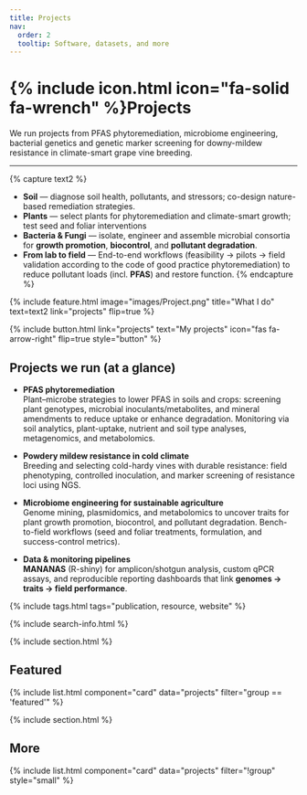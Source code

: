 ```yaml
---
title: Projects
nav:
  order: 2
  tooltip: Software, datasets, and more
---
```


# {% include icon.html icon="fa-solid fa-wrench" %}Projects

We run projects from  PFAS phytoremediation, microbiome engineering, bacterial genetics and genetic marker screening for downy-mildew resistance in climate-smart grape vine breeding.

---
{% capture text2 %}
- **Soil** — diagnose soil health, pollutants, and stressors; co-design nature-based remediation strategies.
- **Plants** — select plants for phytoremediation and climate-smart growth; test seed and foliar interventions
- **Bacteria & Fungi** — isolate, engineer and assemble microbial consortia for **growth promotion**, **biocontrol**, and **pollutant degradation**.
- **From lab to field** — End-to-end workflows (feasibility → pilots → field validation according to the code of good practice phytoremediation) to reduce pollutant loads (incl. **PFAS**) and restore function.
{% endcapture %}

{% 
  include feature.html
  image="images/Project.png"
  title="What I do"
  text=text2
  link="projects"
  flip=true
%}


<div class="center">
  {%
    include button.html
    link="projects"
    text="My projects"
    icon="fas fa-arrow-right"
    flip=true
    style="button"
  %}
</div>


## Projects we run (at a glance)

- **PFAS phytoremediation**  
  Plant–microbe strategies to lower PFAS in soils and crops: screening plant genotypes, microbial inoculants/metabolites, and mineral amendments to reduce uptake or enhance degradation. Monitoring via soil analytics, plant-uptake, nutrient and soil type analyses, metagenomics, and metabolomics.

- **Powdery mildew resistance in cold climate**  
  Breeding and selecting cold-hardy vines with durable resistance: field phenotyping, controlled inoculation, and marker screening of resistance loci using NGS.

- **Microbiome engineering for sustainable agriculture**  
  Genome mining, plasmidomics, and metabolomics to uncover traits for plant growth promotion, biocontrol, and pollutant degradation. Bench-to-field workflows (seed and foliar treatments, formulation, and success-control metrics).

- **Data & monitoring pipelines**  
  **MANANAS** (R-shiny) for amplicon/shotgun analysis, custom qPCR assays, and reproducible reporting dashboards that link **genomes → traits → field performance**.

{% include tags.html tags="publication, resource, website" %}

{% include search-info.html %}

{% include section.html %}

## Featured
{% include list.html component="card" data="projects" filter="group == 'featured'" %}

{% include section.html %}

## More
{% include list.html component="card" data="projects" filter="!group" style="small" %}
